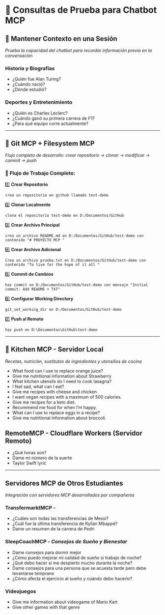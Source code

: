 # 🤖 Consultas de Prueba para Chatbot MCP

## 💬 **Mantener Contexto en una Sesión**
*Prueba la capacidad del chatbot para recordar información previa en la conversación*

### Historia y Biografías
- ¿Quién fue Alan Turing?
- ¿Cuándo nació? 
- ¿Dónde estudió?

### Deportes y Entretenimiento  
- ¿Quién es Charles Leclerc?
- ¿Cuándo ganó su primera carrera de F1?
- ¿Para qué equipo corre actualmente?

---

## 📂 **Git MCP + Filesystem MCP**

*Flujo completo de desarrollo: crear repositorio → clonar → modificar → commit → push*

### 🔄 **Flujo de Trabajo Completo:**

1️⃣ **Crear Repositorio**
   ```
   crea un repositorio en github llamado test-demo
   ```

2️⃣ **Clonar Localmente**
   ```
   clona el repositorio test-demo en D:/Documentos/GitHub
   ```

3️⃣ **Crear Archivo Principal**
   ```
   crea un archivo README.md en D:/Documentos/GitHub/test-demo con contenido "# PROYECTO MCP "
   ```

4️⃣ **Crear Archivo Adicional**
   ```
   Crea un archivo prueba.txt en D:/Documentos/GitHub/test-demo con contenido "To live for the hope of it all "
   ```

5️⃣ **Commit de Cambios**
   ```
   haz commit en D:/Documentos/GitHub/test-demo con mensaje "Initial commit: Add README + TXT"
   ```

6️⃣ **Configurar Working Directory**
   ```
   git_set_working_dir en D:/Documentos/GitHub/test-demo
   ```

7️⃣ **Push al Remoto**
   ```
   haz push en D:\Documentos\GitHub\test-demo
   ```

---

## 🍳 **Kitchen MCP - Servidor Local**
*Recetas, nutrición, sustitutos de ingredientes y utensilios de cocina*

- What food can I use to replace orange juice?
- Give me nutritional information about Strawberry
- What kitchen utensils do I need to cook lasagna?
- I feel sad, what can I eat?
- Give me recipes with cheese and chicken
- I want vegan recipes with a maximum of 500 calories.
- Give me recipes for a keto diet.
- Recommend me food for when I’m happy.
- What can I use to replace eggs in a recipe?
- Give me nutritional information about broccoli.

## **RemoteMCP - Cloudflare Workers (Servidor Remoto)**

- ¿Qué horas son?
- Dame mi número de la suerte
- Taylor Swift lyric

---

## **Servidores MCP de Otros Estudiantes**
*Integración con servidores MCP desarrollados por compañeros*

### **TransfermarktMCP** - 
- ¿Cuáles son todas las transferencias de Messi?
- ¿Cuál fue la última transferencia de Kylian Mbappé?
- Dame un resumen de la carrera de Pedri

### **SleepCoachMCP** - *Consejos de Sueño y Bienestar*
- Dame consejos para dormir mejor
- ¿Cómo puedo mejorar mi calidad de sueño si trabajo de noche?
- ¿Qué debo hacer si me despierto mucho durante la noche?
- Dame consejos para una persona que se acuesta tarde pero debe levantarse temprano
- ¿Cómo afecta el ejercicio al sueño y cuándo debo hacerlo?


### **Videojuegos**
- Give me information about videogame of Mario Kart
- Give other games with that genre
